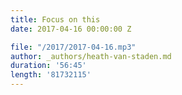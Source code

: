 ```yaml
---
title: Focus on this
date: 2017-04-16 00:00:00 Z

file: "/2017/2017-04-16.mp3"
author: _authors/heath-van-staden.md
duration: '56:45'
length: '81732115'
---
```

